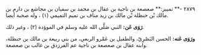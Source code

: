 ٢٨٧٩ -** تمييز:** صعصعة بن ناجية بن عقال بن محمد بن سفيان بن مجاشع بن دارم بن مالك بْن حنظلة بْن مالك بن زيد مناف بن تميم التميمي (١) ، وله صحبة أيضا.

**رَوَى عَن:** النبي صَلَّى الله عليه وسلم في الموؤدة (٢) ، وغير ذلك.

**ورَوَى عَنه:** الحسن البَصْرِيّ، والطفيل بن عَمْرو الربعي، من بني ربيعة بن مالك بن حنظلة، وابنه عقال بن صعصعة بن ناجية عم الفرزدق بن غالب بن صعصعة.